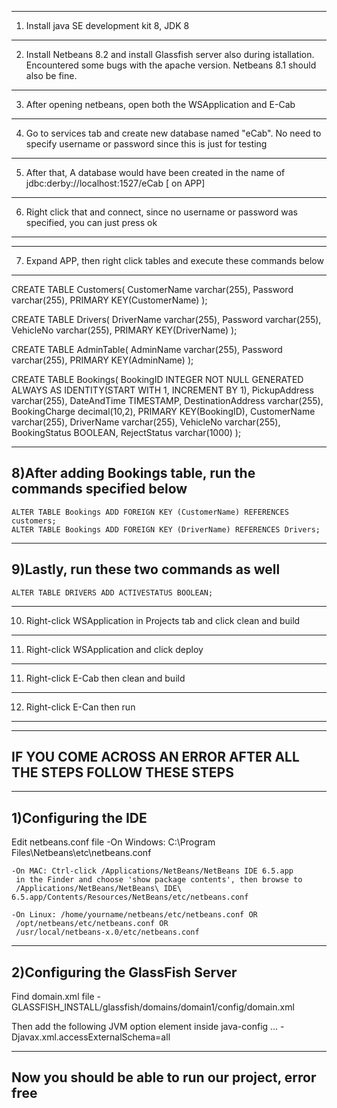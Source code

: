 --------------------------------------------------------------------------------------------------------------------------------------------------------------
1) Install java SE development kit 8, JDK 8
--------------------------------------------------------------------------------------------------------------------------------------------------------------
2) Install Netbeans 8.2 and install Glassfish server also during istallation. Encountered some bugs with the apache version. Netbeans 8.1 should also be fine.
--------------------------------------------------------------------------------------------------------------------------------------------------------------
3) After opening netbeans, open both the WSApplication and E-Cab
--------------------------------------------------------------------------------------------------------------------------------------------------------------
4) Go to services tab and create new database named "eCab". No need to specify username or password since this is just for testing
--------------------------------------------------------------------------------------------------------------------------------------------------------------
5) After that, A database would have been created in the name of jdbc:derby://localhost:1527/eCab [ on APP]
--------------------------------------------------------------------------------------------------------------------------------------------------------------
6) Right click that and connect, since no username or password was specified, you can just press ok
--------------------------------------------------------------------------------------------------------------------------------------------------------------

--------------------------------------------------------------------------------------------------------------------------------------------------------------
7) Expand APP, then right click tables and execute these commands below
--------------------------------------------------------------------------------------------------------------------------------------------------------------

CREATE TABLE Customers(
	CustomerName varchar(255),
	Password varchar(255),
	PRIMARY KEY(CustomerName)
);

CREATE TABLE Drivers(
	DriverName varchar(255),
	Password varchar(255),
	VehicleNo varchar(255),
	PRIMARY KEY(DriverName)
);

CREATE TABLE AdminTable(
	AdminName varchar(255),
	Password varchar(255),
	PRIMARY KEY(AdminName)
);

CREATE TABLE Bookings(
	BookingID INTEGER NOT NULL GENERATED ALWAYS AS IDENTITY(START        WITH 1, INCREMENT BY 1),
	PickupAddress varchar(255),
	DateAndTime TIMESTAMP,
	DestinationAddress varchar(255),
	BookingCharge decimal(10,2),
	PRIMARY KEY(BookingID),
	CustomerName varchar(255),
	DriverName varchar(255),
	VehicleNo varchar(255),
	BookingStatus BOOLEAN,
	RejectStatus varchar(1000)
);

--------------------------------------------------------------------------------------------------------------------------------------------------------------
8)After adding Bookings table, run the commands specified below
--------------------------------------------------------------------------------------------------------------------------------------------------------------

	ALTER TABLE Bookings ADD FOREIGN KEY (CustomerName) REFERENCES customers;
	ALTER TABLE Bookings ADD FOREIGN KEY (DriverName) REFERENCES Drivers;

--------------------------------------------------------------------------------------------------------------------------------------------------------------
9)Lastly, run these two commands as well
--------------------------------------------------------------------------------------------------------------------------------------------------------------

	ALTER TABLE DRIVERS ADD ACTIVESTATUS BOOLEAN;

--------------------------------------------------------------------------------------------------------------------------------------------------------------
10) Right-click WSApplication in Projects tab and click clean and build
--------------------------------------------------------------------------------------------------------------------------------------------------------------
11) Right-click WSApplication and click deploy
--------------------------------------------------------------------------------------------------------------------------------------------------------------
11) Right-click E-Cab then clean and build
--------------------------------------------------------------------------------------------------------------------------------------------------------------
12) Right-click E-Can then run
--------------------------------------------------------------------------------------------------------------------------------------------------------------

--------------------------------------------------------------------------------------------------------------------------------------------------------------
IF YOU COME ACROSS AN ERROR AFTER ALL THE STEPS FOLLOW THESE STEPS
--------------------------------------------------------------------------------------------------------------------------------------------------------------
--------------------------------------------------------------------------------------------------------------------------------------------------------------
1)Configuring the IDE
--------------------------------------------------------------------------------------------------------------------------------------------------------------

Edit netbeans.conf file
	-On Windows: C:\Program Files\Netbeans\etc\netbeans.conf
	
	-On MAC: Ctrl-click /Applications/NetBeans/NetBeans IDE 6.5.app 
	 in the Finder and choose 'show package contents', then browse to 
	 /Applications/NetBeans/NetBeans\ IDE\ 6.5.app/Contents/Resources/NetBeans/etc/netbeans.conf
	
	-On Linux: /home/yourname/netbeans/etc/netbeans.conf OR
	 /opt/netbeans/etc/netbeans.conf OR
	 /usr/local/netbeans-x.0/etc/netbeans.conf

--------------------------------------------------------------------------------------------------------------------------------------------------------------
2)Configuring the GlassFish Server
--------------------------------------------------------------------------------------------------------------------------------------------------------------

Find domain.xml file
	-GLASSFISH_INSTALL/glassfish/domains/domain1/config/domain.xml

Then add the following JVM option element inside java-config
	</java-config>
  	  	...
  		<jvm-options>-Djavax.xml.accessExternalSchema=all</jvm-options>
	</java-config>

--------------------------------------------------------------------------------------------------------------------------------------------------------------
Now you should be able to run our project, error free
--------------------------------------------------------------------------------------------------------------------------------------------------------------